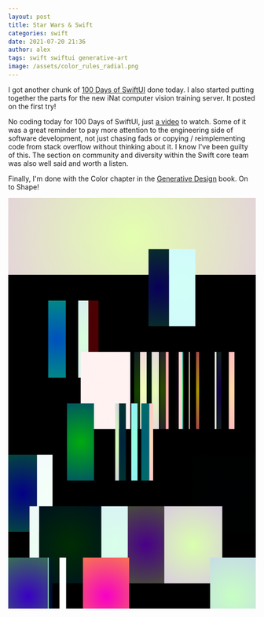 ```yaml
---
layout: post
title: Star Wars & Swift
categories: swift
date: 2021-07-20 21:36
author: alex
tags: swift swiftui generative-art
image: /assets/color_rules_radial.png
---
```


I got another chunk of [100 Days of SwiftUI](https://www.hackingwithswift.com/100/swiftui) done today. I also started putting together the parts for the new iNat computer vision training server. It posted on the first try!

No coding today for 100 Days of SwiftUI, just [a video](https://vimeo.com/295238750) to watch. Some of it was a great reminder to pay more attention to the engineering side of software development, not just chasing fads or copying / reimplementing code from stack overflow without thinking about it. I know I've been guilty of this. The section on community and diversity within the Swift core team was also well said and worth a listen.

Finally, I'm done with the Color chapter in the [Generative Design](http://www.generative-gestaltung.de/2/) book. On to Shape!

![Color rules with radial gradients](/assets/color_rules_radial.png)
